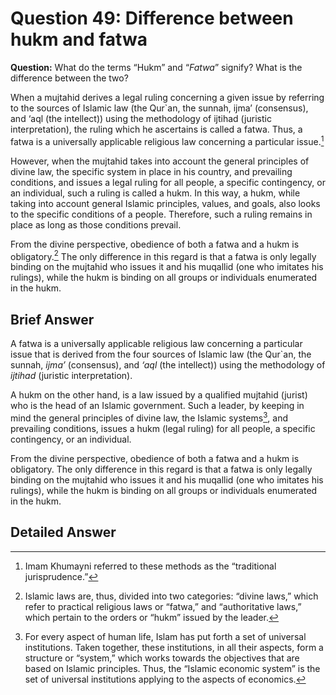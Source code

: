 Question 49: Difference between hukm and fatwa
==============================================

**Question:** What do the terms “Hukm” and “*Fatwa*” signify? What is
the difference between the two?

When a mujtahid derives a legal ruling concerning a given issue by
referring to the sources of Islamic law (the Qur\`an, the sunnah, ijma’
(consensus), and ‘aql (the intellect)) using the methodology of ijtihad
(juristic interpretation), the ruling which he ascertains is called a
fatwa. Thus, a fatwa is a universally applicable religious law
concerning a particular issue.[^1]

However, when the mujtahid takes into account the general principles of
divine law, the specific system in place in his country, and prevailing
conditions, and issues a legal ruling for all people, a specific
contingency, or an individual, such a ruling is called a hukm. In this
way, a hukm, while taking into account general Islamic principles,
values, and goals, also looks to the specific conditions of a people.
Therefore, such a ruling remains in place as long as those conditions
prevail.

From the divine perspective, obedience of both a fatwa and a hukm is
obligatory.[^2] The only difference in this regard is that a fatwa is
only legally binding on the mujtahid who issues it and his muqallid (one
who imitates his rulings), while the hukm is binding on all groups or
individuals enumerated in the hukm.

Brief Answer
------------

A fatwa is a universally applicable religious law concerning a
particular issue that is derived from the four sources of Islamic law
(the Qur\`an, the sunnah, *ijma’* (consensus), and *‘aql* (the
intellect)) using the methodology of *ijtihad* (juristic
interpretation).

A hukm on the other hand, is a law issued by a qualified mujtahid
(jurist) who is the head of an Islamic government. Such a leader, by
keeping in mind the general principles of divine law, the Islamic
systems[^3], and prevailing conditions, issues a hukm (legal ruling) for
all people, a specific contingency, or an individual.

From the divine perspective, obedience of both a fatwa and a hukm is
obligatory. The only difference in this regard is that a fatwa is only
legally binding on the mujtahid who issues it and his muqallid (one who
imitates his rulings), while the hukm is binding on all groups or
individuals enumerated in the hukm.

Detailed Answer
---------------

[^1]: Imam Khumayni referred to these methods as the “traditional
jurisprudence.”

[^2]: Islamic laws are, thus, divided into two categories: “divine
laws,” which refer to practical religious laws or “fatwa,” and
“authoritative laws,” which pertain to the orders or “hukm” issued by
the leader.

[^3]: For every aspect of human life, Islam has put forth a set of
universal institutions. Taken together, these institutions, in all their
aspects, form a structure or “system,” which works towards the
objectives that are based on Islamic principles. Thus, the “Islamic
economic system” is the set of universal institutions applying to the
aspects of economics.


